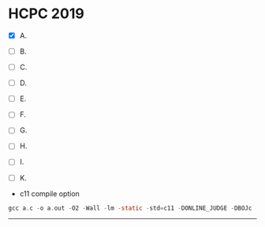 # HCPC 2019

- [x] A.
- [ ] B.
- [ ] C.
- [ ] D.
- [ ] E.
- [ ] F.
- [ ] G.
- [ ] H.
- [ ] I.
- [ ] K.


* c11 compile option

~~~c
gcc a.c -o a.out -O2 -Wall -lm -static -std=c11 -DONLINE_JUDGE -DBOJc
~~~
* * *
